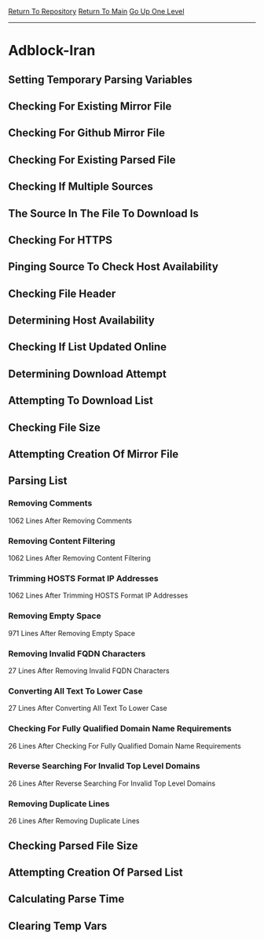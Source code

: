 [Return To Repository](https://github.com/deathbybandaid/piholeparser/)
[Return To Main](https://github.com/deathbybandaid/piholeparser/blob/master/RecentRunLogs/Mainlog.md)
[Go Up One Level](https://github.com/deathbybandaid/piholeparser/blob/master/RecentRunLogs/TopLevelScripts/30-Processing-External-Blacklists.md)
____________________________________
# Adblock-Iran
## Setting Temporary Parsing Variables
## Checking For Existing Mirror File
## Checking For Github Mirror File
## Checking For Existing Parsed File
## Checking If Multiple Sources
## The Source In The File To Download Is
## Checking For HTTPS
## Pinging Source To Check Host Availability
## Checking File Header
## Determining Host Availability
## Checking If List Updated Online
## Determining Download Attempt
## Attempting To Download List
## Checking File Size
## Attempting Creation Of Mirror File
## Parsing List
### Removing Comments
1062 Lines After Removing Comments
### Removing Content Filtering
1062 Lines After Removing Content Filtering
### Trimming HOSTS Format IP Addresses
1062 Lines After Trimming HOSTS Format IP Addresses
### Removing Empty Space
971 Lines After Removing Empty Space
### Removing Invalid FQDN Characters
27 Lines After Removing Invalid FQDN Characters
### Converting All Text To Lower Case
27 Lines After Converting All Text To Lower Case
### Checking For Fully Qualified Domain Name Requirements
26 Lines After Checking For Fully Qualified Domain Name Requirements
### Reverse Searching For Invalid Top Level Domains
26 Lines After Reverse Searching For Invalid Top Level Domains
### Removing Duplicate Lines
26 Lines After Removing Duplicate Lines
## Checking Parsed File Size
## Attempting Creation Of Parsed List
## Calculating Parse Time
## Clearing Temp Vars
